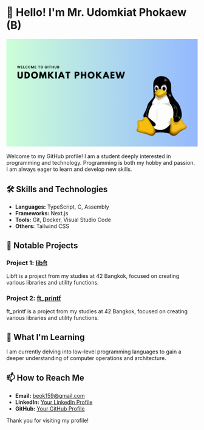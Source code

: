 # 👋 Hello! I'm Mr. Udomkiat Phokaew (B)

![Header](./banner/uphokaew.png)

Welcome to my GitHub profile! I am a student deeply interested in programming and technology. Programming is both my hobby and passion. I am always eager to learn and develop new skills.

## 🛠️ Skills and Technologies

- **Languages:** TypeScript, C, Assembly
- **Frameworks:** Next.js
- **Tools:** Git, Docker, Visual Studio Code
- **Others:** Tailwind CSS

## 🌟 Notable Projects

### Project 1: [libft](https://github.com/uphokaew/libft)
Libft is a project from my studies at 42 Bangkok, focused on creating various libraries and utility functions.

### Project 2: [ft_printf](https://github.com/uphokaew/ft_printf)
ft_printf is a project from my studies at 42 Bangkok, focused on creating various libraries and utility functions.

## 🧠 What I'm Learning

I am currently delving into low-level programming languages to gain a deeper understanding of computer operations and architecture.

## 📫 How to Reach Me

- **Email:** beok159@gmail.com
- **LinkedIn:** [Your LinkedIn Profile](https://www.linkedin.com/in/udomkiat-phokaew-78b62b167/)
- **GitHub:** [Your GitHub Profile](https://github.com/uphokaew)

Thank you for visiting my profile!
